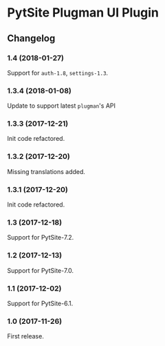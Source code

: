 # PytSite Plugman UI Plugin


## Changelog


### 1.4 (2018-01-27)

Support for `auth-1.8`, `settings-1.3`.


### 1.3.4 (2018-01-08)

Update to support latest `plugman`'s API


### 1.3.3 (2017-12-21)

Init code refactored.


### 1.3.2 (2017-12-20)

Missing translations added.


### 1.3.1 (2017-12-20)

Init code refactored.


### 1.3 (2017-12-18)

Support for PytSite-7.2.


### 1.2 (2017-12-13)

Support for PytSite-7.0.


### 1.1 (2017-12-02)

Support for PytSite-6.1.


### 1.0 (2017-11-26)

First release.
